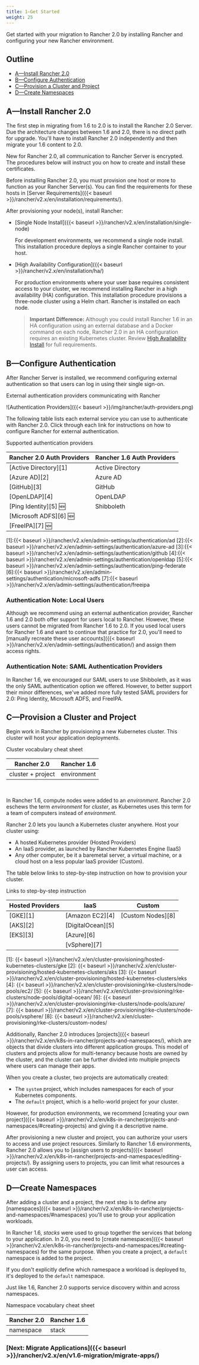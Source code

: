 ```yaml
---
title: 1—Get Started
weight: 25
---
```

Get started with your migration to Rancher 2.0 by installing Rancher and configuring your new Rancher environment.

## Outline


<!-- TOC -->

- [A—Install Rancher 2.0](#ainstall-rancher-20)
- [B—Configure Authentication](#bconfigure-authentication)
- [C—Provision a Cluster and Project](#cprovision-a-cluster-and-project)
- [D—Create Namespaces](#dcreate-namespaces)

<!-- /TOC -->

## A—Install Rancher 2.0

The first step in migrating from 1.6 to 2.0 is to install the Rancher 2.0 Server. Due the architecture changes between 1.6 and 2.0, there is no direct path for upgrade. You'll have to install Rancher 2.0 independently and then migrate your 1.6 content to 2.0.

New for Rancher 2.0, all communication to Rancher Server is encrypted. The procedures below will instruct you on how to create and install these certificates.

Before installing Rancher 2.0, you must provision one host or more to function as your Rancher Server(s). You can find the requirements for these hosts in [Server Requirements]({{< baseurl >}}/rancher/v2.x/en/installation/requirements/).

After provisioning your node(s), install Rancher:

- [Single Node Install]({{< baseurl >}}/rancher/v2.x/en/installation/single-node)

    For development environments, we recommend a single node install. This installation procedure deploys a single Rancher container to your host.

- [High Availability Configuration]({{< baseurl >}}/rancher/v2.x/en/installation/ha/)

    For production environments where your user base requires consistent access to your cluster, we recommend installing Rancher in a high availability (HA) configuration. This installation procedure provisions a three-node cluster using a Helm chart. Rancher is installed on each node.

    >**Important Difference:** Although you could install Rancher 1.6 in an HA configuration using an external database and a Docker command on each node, Rancher 2.0 in an HA configuration requires an existing Kubernetes cluster. Review [High Availability Install](https://rancher.com/docs/rancher/v2.x/en/installation/ha/) for full requirements.

## B—Configure Authentication

After Rancher Server is installed, we recommend configuring external authentication so that users can log in using their single sign-on.

<figcaption>External authentication providers communicating with Rancher</figcaption>

![Authentication Providers]({{< baseurl >}}/img/rancher/auth-providers.png)

The following table lists each external service you can use to authenticate with Rancher 2.0. Click through each link for instructions on how to configure Rancher for external authentication.

<figcaption>Supported authentication providers</figcaption>

| Rancher 2.0 Auth Providers  | Rancher 1.6 Auth Providers |
| --------------------------- | -------------------------- |
| [Active Directory][1]       | Active Directory           |
| [Azure AD][2]               | Azure AD                   |
| [GitHub][3]                 | GitHub                     |
| [OpenLDAP][4]               | OpenLDAP                   |
| [Ping Identity][5] 🆕       | Shibboleth                 |
| [Microsoft ADFS][6] 🆕      |                            |
| [FreeIPA][7] 🆕             |                            |

[1]:{{< baseurl >}}/rancher/v2.x/en/admin-settings/authentication/ad
[2]:{{< baseurl >}}/rancher/v2.x/en/admin-settings/authentication/azure-ad
[3]:{{< baseurl >}}/rancher/v2.x/en/admin-settings/authentication/github
[4]:{{< baseurl >}}/rancher/v2.x/en/admin-settings/authentication/openldap
[5]:{{< baseurl >}}/rancher/v2.x/en/admin-settings/authentication/ping-federate
[6]:{{< baseurl >}}/rancher/v2.x/en/admin-settings/authentication/microsoft-adfs
[7]:{{< baseurl >}}/rancher/v2.x/en/admin-settings/authentication/freeipa

### Authentication Note: Local Users

Although we recommend using an external authentication provider, Rancher 1.6 and 2.0 both offer support for users local to Rancher. However, these users cannot be migrated from Rancher 1.6 to 2.0. If you used local users for Rancher 1.6 and want to continue that practice for 2.0, you'll need to [manually recreate these user accounts]({{< baseurl >}}/rancher/v2.x/en/admin-settings/authentication/) and assign them access rights.

### Authentication Note: SAML Authentication Providers

In Rancher 1.6, we encouraged our SAML users to use Shibboleth, as it was the only SAML authentication option we offered. However, to better support their minor differences, we've added more fully tested SAML providers for 2.0: Ping Identity, Microsoft ADFS, and FreeIPA.

## C—Provision a Cluster and Project

Begin work in Rancher by provisioning a new Kubernetes cluster. This cluster will host your application deployments.

<figcaption>Cluster vocabulary cheat sheet</figcaption>


| Rancher 2.0        | Rancher 1.6   |
| ------------------ | ------------- |
| cluster  + project | environment   |

<br/>

In Rancher 1.6, compute nodes were added to an _environment_. Rancher 2.0 eschews the term _environment_ for _cluster_, as Kubernetes uses this term for a team of computers instead of _environment_.

Rancher 2.0 lets you launch a Kubernetes cluster anywhere. Host your cluster using:

- A hosted Kubernetes provider (Hosted Providers)
- An IaaS provider, as launched by Rancher Kubernetes Engine (IaaS)
- Any other computer, be it a baremetal server, a virtual machine, or a cloud host on a less popular IaaS provider (Custom).

The table below links to step-by-step instruction on how to provision your cluster.

<figcaption>Links to step-by-step instruction</figcaption>

| Hosted Providers  | IaaS              | Custom            |
| ----------------- | ----------------- | ----------------- |
| [GKE][1]          | [Amazon EC2][4]   | [Custom Nodes][8] |
| [AKS][2]          | [DigitalOcean][5] |                   |
| [EKS][3]          | [Azure][6]        |                   |
|                   | [vSphere][7]      |                   |

[1]: {{< baseurl >}}/rancher/v2.x/en/cluster-provisioning/hosted-kubernetes-clusters/gke
[2]: {{< baseurl >}}/rancher/v2.x/en/cluster-provisioning/hosted-kubernetes-clusters/aks
[3]: {{< baseurl >}}/rancher/v2.x/en/cluster-provisioning/hosted-kubernetes-clusters/eks
[4]: {{< baseurl >}}/rancher/v2.x/en/cluster-provisioning/rke-clusters/node-pools/ec2/
[5]: {{< baseurl >}}/rancher/v2.x/en/cluster-provisioning/rke-clusters/node-pools/digital-ocean/
[6]: {{< baseurl >}}/rancher/v2.x/en/cluster-provisioning/rke-clusters/node-pools/azure/
[7]: {{< baseurl >}}/rancher/v2.x/en/cluster-provisioning/rke-clusters/node-pools/vsphere/
[8]: {{< baseurl >}}/rancher/v2.x/en/cluster-provisioning/rke-clusters/custom-nodes/

Additionally, Rancher 2.0 introduces [projects]({{< baseurl >}}/rancher/v2.x/en/k8s-in-rancher/projects-and-namespaces/), which are objects that divide clusters into different application groups. This model of clusters and projects allow for multi-tenancy because hosts are owned by the cluster, and the cluster can be further divided into multiple projects where users can manage their apps.

When you create a cluster, two projects are automatically created:

- The `system` project, which includes namespaces for each of your Kubernetes components.
- The `default` project, which is a hello-world project for your cluster.

However, for production environments, we recommend [creating your own project]({{< baseurl >}}/rancher/v2.x/en/k8s-in-rancher/projects-and-namespaces/#creating-projects) and giving it a descriptive name.

After provisioning a new cluster and project, you can authorize your users to access and use project resources. Similarly to Rancher 1.6 environments, Rancher 2.0 allows you to [assign users to projects]({{< baseurl >}}/rancher/v2.x/en/k8s-in-rancher/projects-and-namespaces/editing-projects/). By assigning users to projects, you can limit what resources a user can access.

## D—Create Namespaces

After adding a cluster and a project, the next step is to define any [namespaces]({{< baseurl >}}/rancher/v2.x/en/k8s-in-rancher/projects-and-namespaces/#namespaces) you'll use to group your application workloads.

In Rancher 1.6, _stacks_ were used to group together the services that belong to your application. In 2.0, you need to [create namespaces]({{< baseurl >}}rancher/v2.x/en/k8s-in-rancher/projects-and-namespaces/#creating-namespaces) for the same purpose. When you create a project, a `default` namespace is added to the project.

If you don't explicitly define which namespace a workload is deployed to, it's deployed to the `default` namespace.

Just like 1.6, Rancher 2.0 supports service discovery within and across namespaces.

<figcaption>Namespace vocabulary cheat sheet</figcaption>

| Rancher 2.0  | Rancher 1.6    |
| ------------ | -------------- |
| namespace    | stack          |


### [Next: Migrate Applications]({{< baseurl >}}/rancher/v2.x/en/v1.6-migration/migrate-apps/)